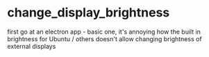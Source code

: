 # change_display_brightness
first go at an electron app - basic one, it's annoying how the built in brightness for Ubuntu / others doesn't allow changing brightness of external displays
